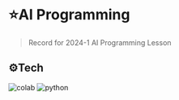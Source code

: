 #  ⭐AI Programming
> Record for 2024-1 AI Programming Lesson 


##  ⚙️Tech
![colab](https://img.shields.io/badge/Colab-F9AB00?style=for-the-badge&logo=googlecolab&color=525252)
![python](https://img.shields.io/badge/Python-3776AB?style=for-the-badge&logo=python&logoColor=white)
